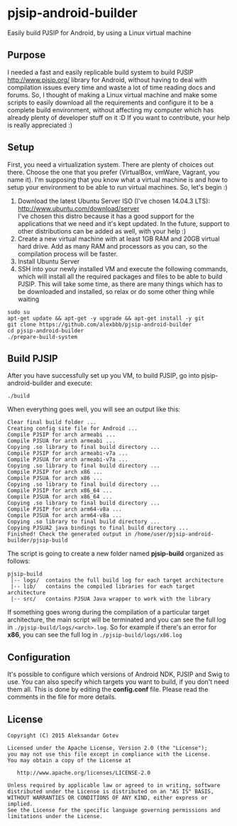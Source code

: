 # pjsip-android-builder
Easily build PJSIP for Android, by using a Linux virtual machine

## Purpose
I needed a fast and easily replicable build system to build PJSIP http://www.pjsip.org/ library for Android, without having to deal with compilation issues every time and waste a lot of time reading docs and forums. So, I thought of making a Linux virtual machine and make some scripts to easily download all the requirements and configure it to be a complete build environment, without affecting my computer which has already plenty of developer stuff on it :D
If you want to contribute, your help is really appreciated :)

## Setup
First, you need a virtualization system. There are plenty of choices out there. Choose the one that you prefer (VirtualBox, vmWare, Vagrant, you name it). I'm supposing that you know what a virtual machine is and how to setup your environment to be able to run virtual machines. So, let's begin :)

1. Download the latest Ubuntu Server ISO (I've chosen 14.04.3 LTS): http://www.ubuntu.com/download/server <br>I've chosen this distro because it has a good support for the applications that we need and it's kept updated. In the future, support to other distributions can be added as well, with your help :)
2. Create a new virtual machine with at least 1GB RAM and 20GB virtual hard drive. Add as many RAM and processors as you can, so the compilation process will be faster.
3. Install Ubuntu Server
4. SSH into your newly installed VM and execute the following commands, which will install all the required packages and files to be able to build PJSIP. This will take some time, as there are many things which has to be downloaded and installed, so relax or do some other thing while waiting<br>
```
sudo su
apt-get update && apt-get -y upgrade && apt-get install -y git
git clone https://github.com/alexbbb/pjsip-android-builder
cd pjsip-android-builder
./prepare-build-system
```

## Build PJSIP
After you have successfully set up you VM, to build PJSIP, go into pjsip-android-builder and execute:
```
./build
```
When everything goes well, you will see an output like this:
```
Clear final build folder ...
Creating config site file for Android ...
Compile PJSIP for arch armeabi ...
Compile PJSUA for arch armeabi ...
Copying .so library to final build directory ...
Compile PJSIP for arch armeabi-v7a ...
Compile PJSUA for arch armeabi-v7a ...
Copying .so library to final build directory ...
Compile PJSIP for arch x86 ...
Compile PJSUA for arch x86 ...
Copying .so library to final build directory ...
Compile PJSIP for arch x86_64 ...
Compile PJSUA for arch x86_64 ...
Copying .so library to final build directory ...
Compile PJSIP for arch arm64-v8a ...
Compile PJSUA for arch arm64-v8a ...
Copying .so library to final build directory ...
Copying PJSUA2 java bindings to final build directory ...
Finished! Check the generated output in /home/user/pjsip-android-builder/pjsip-build
```

The script is going to create a new folder named <b>pjsip-build</b> organized as follows:
```
pjsip-build
 |-- logs/  contains the full build log for each target architecture
 |-- lib/   contains the compiled libraries for each target architecture
 |-- src/   contains PJSUA Java wrapper to work with the library
```
If something goes wrong during the compilation of a particular target architecture, the main script will be terminated and you can see the full log in `./pjsip-build/logs/<arch>.log`. So for example if there's an error for <b>x86</b>, you can see the full log in `./pjsip-build/logs/x86.log`

## Configuration
It's possible to configure which versions of Android NDK, PJSIP and Swig to use.
You can also specify which targets you want to build, if you don't need them all.
This is done by editing the <b>config.conf</b> file. Please read the comments in the file for more details.

## License

    Copyright (C) 2015 Aleksandar Gotev

    Licensed under the Apache License, Version 2.0 (the "License");
    you may not use this file except in compliance with the License.
    You may obtain a copy of the License at

       http://www.apache.org/licenses/LICENSE-2.0

    Unless required by applicable law or agreed to in writing, software
    distributed under the License is distributed on an "AS IS" BASIS,
    WITHOUT WARRANTIES OR CONDITIONS OF ANY KIND, either express or implied.
    See the License for the specific language governing permissions and
    limitations under the License.
